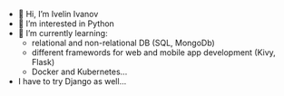 - 👋 Hi, I’m Ivelin Ivanov
- 👀 I’m interested in Python
- 🌱 I’m currently learning:
  + relational and non-relational DB (SQL, MongoDb)
  + different framewords for web and mobile app development (Kivy, Flask)
  + Docker and Kubernetes...
- I have to try Django as well...

<!-- - ⚡ Fun fact: --!>

